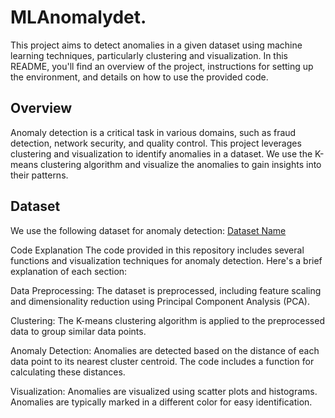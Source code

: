 # MLAnomalydet.

This project aims to detect anomalies in a given dataset using machine learning techniques, particularly clustering and visualization. In this README, you'll find an overview of the project, instructions for setting up the environment, and details on how to use the provided code.

## Overview

Anomaly detection is a critical task in various domains, such as fraud detection, network security, and quality control. This project leverages clustering and visualization to identify anomalies in a dataset. We use the K-means clustering algorithm and visualize the anomalies to gain insights into their patterns.

## Dataset

We use the following dataset for anomaly detection:
[Dataset Name](https://www.kaggle.com/datasets/boltzmannbrain/nab?resource=download)

Code Explanation
The code provided in this repository includes several functions and visualization techniques for anomaly detection. Here's a brief explanation of each section:

Data Preprocessing: The dataset is preprocessed, including feature scaling and dimensionality reduction using Principal Component Analysis (PCA).

Clustering: The K-means clustering algorithm is applied to the preprocessed data to group similar data points.

Anomaly Detection: Anomalies are detected based on the distance of each data point to its nearest cluster centroid. The code includes a function for calculating these distances.

Visualization: Anomalies are visualized using scatter plots and histograms. Anomalies are typically marked in a different color for easy identification.
